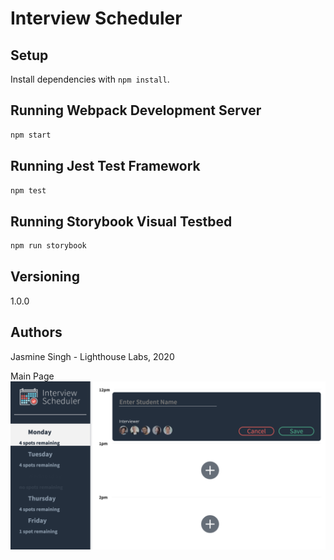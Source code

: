# Interview Scheduler

## Setup

Install dependencies with `npm install`.

## Running Webpack Development Server

```sh
npm start
```

## Running Jest Test Framework

```sh
npm test
```

## Running Storybook Visual Testbed

```sh
npm run storybook
```

## Versioning

1.0.0

## Authors

Jasmine Singh - Lighthouse Labs, 2020

Main Page !["Main page of to Add an appointment!"](https://github.com/jasminesingh0509/scheduler/blob/master/docs/Mainpage.png?raw=true)
